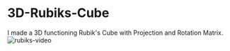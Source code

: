 # 3D-Rubiks-Cube
I made a 3D functioning Rubik's Cube with Projection and Rotation Matrix.
![rubiks-video](example.gif)

